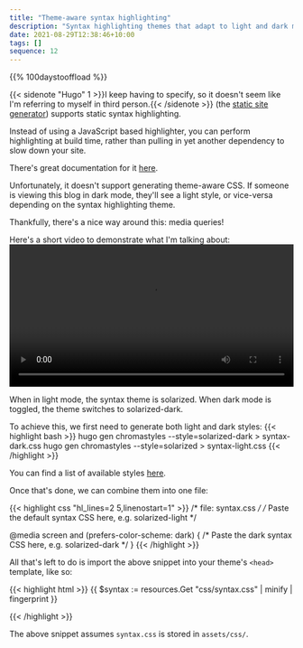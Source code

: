```yaml
---
title: "Theme-aware syntax highlighting"
description: "Syntax highlighting themes that adapt to light and dark modes with the static site generator Hugo."
date: 2021-08-29T12:38:46+10:00
tags: []
sequence: 12
---
```

{{% 100daystooffload %}}

{{< sidenote "Hugo" 1 >}}I keep having to specify, so it doesn't seem like I'm referring to myself in third person.{{< /sidenote >}} (the [static site generator](https://gohugo.io/)) supports static syntax highlighting.

Instead of using a JavaScript based highlighter, you can perform highlighting
at build time, rather than pulling in yet another dependency to slow down your
site.

There's great documentation for it [here](https://gohugo.io/content-management/syntax-highlighting/).

Unfortunately, it doesn't support generating theme-aware CSS. If someone is 
viewing this blog in dark mode, they'll see a light style, or vice-versa 
depending on the syntax highlighting theme.

Thankfully, there's a nice way around this: media queries!

Here's a short video to demonstrate what I'm talking about:
<video controls width='100%'>
	<source src='./syntax-light-dark.mp4' type='video/mp4'>
	Your browser doesn't support the HTML5 video tag :(
</video>

When in light mode, the syntax theme is solarized. When dark mode is toggled,
the theme switches to solarized-dark.

To achieve this, we first need to generate both light and dark styles:
{{< highlight bash >}}
hugo gen chromastyles --style=solarized-dark > syntax-dark.css
hugo gen chromastyles --style=solarized > syntax-light.css
{{< /highlight >}}

You can find a list of available styles 
[here](https://help.farbox.com/pygments.html).

Once that's done, we can combine them into one file:

{{< highlight css "hl_lines=2 5,linenostart=1" >}}
/* file: syntax.css */
/* Paste the default syntax CSS here, e.g. solarized-light */

@media screen and (prefers-color-scheme: dark) {
  /* Paste the dark syntax CSS here, e.g. solarized-dark */
}
{{< /highlight >}}

All that's left to do is import the above snippet into your 
theme's `<head>` template, like so:

{{< highlight html >}}
{{ $syntax := resources.Get "css/syntax.css" | minify | fingerprint }}
<link rel="stylesheet" href="{{ $syntax.Permalink }}" integrity="{{ $syntax.Data.Integrity }}">
{{< /highlight >}}

The above snippet assumes `syntax.css` is stored in `assets/css/`.
